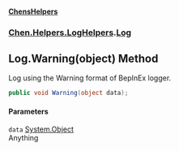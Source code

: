 
#### [ChensHelpers](./index 'index')

### [Chen.Helpers.LogHelpers](./Chen-Helpers-LogHelpers 'Chen.Helpers.LogHelpers').[Log](./Chen-Helpers-LogHelpers-Log 'Chen.Helpers.LogHelpers.Log')

## Log.Warning(object) Method
Log using the Warning format of BepInEx logger.  
```csharp
public void Warning(object data);
```

#### Parameters
<a name='Chen-Helpers-LogHelpers-Log-Warning(object)-data'></a>
`data` [System.Object](https://docs.microsoft.com/en-us/dotnet/api/System.Object 'System.Object')  
Anything  
  
